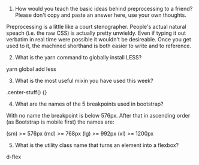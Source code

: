 <!-- Answers to the Self Study Questions go here a change-->

1.  How would you teach the basic ideas behind preprocessing to a friend? Please don't copy and paste an answer here, use your own thoughts.

Preprocessing is a little like a court stenographer. People's actual natural speach (i.e. the raw CSS) is actually pretty unwieldy. Even if typing it out verbatim in real time were possible
it wouldn't be desireable. Once you get used to it, the machined shorthand is both easier to write and to reference.

2.  What is the yarn command to globally install LESS?

yarn global add less

3.  What is the most useful mixin you have used this week?

.center-stuff() {}

4.  What are the names of the 5 breakpoints used in bootstrap?

With no name the breakpoint is below 576px. After that in ascending order (as Bootstrap is mobile first) the names are:

(sm) >= 576px
(md) >= 768px
(lg) >= 992px
(xl) >= 1200px

5.  What is the utility class name that turns an element into a flexbox?

d-flex

